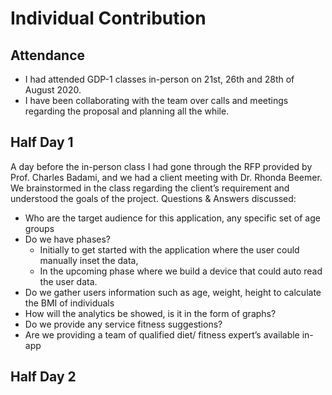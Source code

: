 # Individual Contribution

## Attendance
- I had attended GDP-1 classes in-person on 21st, 26th and 28th of August 2020.
- I have been collaborating with the team over calls and meetings regarding the proposal and planning all the while.
## Half Day 1
A day before the in-person class I had gone through the RFP provided by Prof. Charles Badami, and we had a client meeting with Dr. Rhonda Beemer. We brainstormed in the class regarding the client’s requirement and understood the goals of the project.
Questions & Answers discussed:
-	Who are the target audience for this application, any specific set of age groups
-	Do we have phases?
    * Initially to get started with the application where the user could manually inset the data,
    * In the upcoming phase where we build a device that could auto read the user data.
-	Do we gather users information such as age, weight, height to calculate the BMI of individuals
-	How will the analytics be showed, is it in the form of graphs?
-	Do we provide any service fitness suggestions?
-	Are we providing a team of qualified diet/ fitness expert’s available in-app
## Half Day 2

